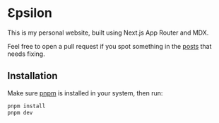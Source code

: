 # Ɛpsilon

This is my personal website, built using Next.js App Router and MDX.

Feel free to open a pull request if you spot something in the [posts](https://github.com/3p5ilon/Site/tree/main/content) that needs fixing.

## Installation

Make sure [pnpm](https://pnpm.io/installation) is installed in your system, then run:

```bash
pnpm install
pnpm dev
```
